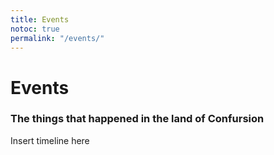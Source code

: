 ```yaml
---
title: Events
notoc: true
permalink: "/events/"
---
```


# Events

### The things that happened in the land of Confursion

Insert timeline here

